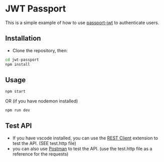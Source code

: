 # JWT Passport

This is a simple example of how to use [passport-jwt](http://www.passportjs.org/packages/passport-jwt/) to authenticate users.

## Installation

- Clone the repository, then:

```bash
cd jwt-passport
npm install
```

## Usage

```bash
npm start
```

OR (if you have nodemon installed)

```bash
npm run dev
```

## Test API

- If you have vscode installed, you can use the [REST Client](https://marketplace.visualstudio.com/items?itemName=humao.rest-client) extension to test the API. (SEE test.http file)
- you can also use [Postman](https://www.postman.com/) to test the API. (use the test.http file as a reference for the requests)
